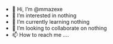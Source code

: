 - 👋 Hi, I’m @mmazexe
- 👀 I’m interested in nothing
- 🌱 I’m currently learning nothing
- 💞️ I’m looking to collaborate on nothing
- 📫 How to reach me ....

<!---
mmazexe/mmazexe is a ✨ special ✨ repository because its `README.md` (this file) appears on your GitHub profile.
You can click the Preview link to take a look at your changes.
--->

